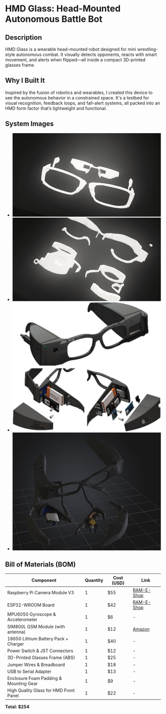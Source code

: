 # HMD Glass: Head-Mounted Autonomous Battle Bot

## Description
HMD Glass is a wearable head-mounted robot designed for mini wrestling-style autonomous combat. It visually detects opponents, reacts with smart movement, and alerts when flipped—all inside a compact 3D-printed glasses frame.

## Why I Built It
Inspired by the fusion of robotics and wearables, I created this device to see the autonomous behavior in a constrained space. It's a testbed for visual recognition, feedback loops, and fall-alert systems, all packed into an HMD form factor that’s lightweight and functional.


## System Images
- ![alt text](pp.jpg)   
- ![alt text](piii.jpg)
- ![alt text](picc.png)
- ![alt text](boo.jpg)
## Bill of Materials (BOM)

| Component                                | Quantity | Cost (USD) | Link                                                                                     |
|-----------------------------------------|----------|------------|------------------------------------------------------------------------------------------|
| Raspberry Pi Camera Module V3           | 1        | $55        | [RAM-E-Shop](https://www.ram-e-shop.com/ar/shop/rpi-v3-camera-raspberry-pi-camera-module-v3-official-12-mp-and-autofocus-imx708-official-8737) |
| ESP32-WROOM Board                       | 1        | $42        | [RAM-E-Shop](https://www.ram-e-shop.com/ar/shop/raspberry-pi-zero-2w-raspberry-pi-zero-2-w-9256) |
| MPU6050 Gyroscope & Accelerometer       | 1        | $6         | -                                                                                        |
| SIM800L GSM Module (with antenna)       | 1        | $12        | [Amazon](https://www.amazon.com/SIM800L-Wireless-Extension-Antenna-Replacement/dp/B09BMQ3JDV) |
| 18650 Lithium Battery Pack + Charger    | 1        | $40        | -                                                                                        |
| Power Switch & JST Connectors           | 1        | $12        | -                                                                                        |
| 3D-Printed Glasses Frame (ABS)          | 1        | $25        | -                                                                                        |
| Jumper Wires & Breadboard               | 1        | $18        | -                                                                                        |
| USB to Serial Adapter                   | 1        | $13        | -                                                                                        |
| Enclosure Foam Padding & Mounting Gear  | 1        | $9         | -                                                                                        |
| High Quality Glass for HMD Front Panel  | 1        | $22        | -                                                                                        |

**Total: $254**
